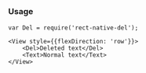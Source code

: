 ## <Del>

### Usage

```
var Del = require('rect-native-del');

<View style={{flexDirection: 'row'}}>
    <Del>Deleted text</Del>
    <Text>Normal text</Text>
</View>
```
